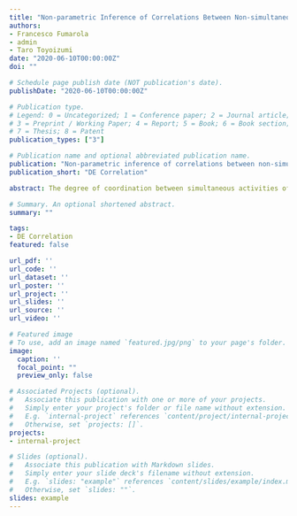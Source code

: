 ```yaml
---
title: "Non-parametric Inference of Correlations Between Non-simultaneous Neural Data"
authors:
- Francesco Fumarola
- admin
- Taro Toyoizumi
date: "2020-06-10T00:00:00Z"
doi: ""

# Schedule page publish date (NOT publication's date).
publishDate: "2020-06-10T00:00:00Z"

# Publication type.
# Legend: 0 = Uncategorized; 1 = Conference paper; 2 = Journal article;
# 3 = Preprint / Working Paper; 4 = Report; 5 = Book; 6 = Book section;
# 7 = Thesis; 8 = Patent
publication_types: ["3"]

# Publication name and optional abbreviated publication name.
publication: "Non-parametric inference of correlations between non-simultaneous neural data"
publication_short: "DE Correlation"

abstract: The degree of coordination between simultaneous activities of two different nodes is a fundamental property of network dynamics and, by definition, it must be computed on data from two network nodes that have been observed simultaneously. In neuroscience, however, simultaneous measurements of the dynamical variables of interest are often not available. Here we consider the scenario where a direct estimate of correlations is therefore not possible. Nonetheless, we show that correlations between the activity of two cells can be reliably estimated using information from a cue cell simultaneously observed with both. We discuss how delay-embedding principles can be used to solve the problem, we test the proposed technique on pseudo-data from chaotic models, we then apply it to a sizeable archival dataset, and we show that the proposed method reliably outperforms naive linear approaches. Previously proposed techniques to face the same problem demand the availability of a large population of simultaneously measured channels or make assumptions about the generative process of the data. By contrast, we show that our method requires information from a single cue channel and makes minimal assumptions about the underlying dynamics. Besides, we provide guidelines to make suitable choices for the cue cell out of the observed set. Besides introducing a novel tool for data analysis, our results provide corroboration on the relevance of attractor reconstruction to neural data.

# Summary. An optional shortened abstract.
summary: ""

tags:
- DE Correlation
featured: false

url_pdf: ''
url_code: ''
url_dataset: ''
url_poster: ''
url_project: ''
url_slides: ''
url_source: ''
url_video: ''

# Featured image
# To use, add an image named `featured.jpg/png` to your page's folder. 
image:
  caption: ''
  focal_point: ""
  preview_only: false

# Associated Projects (optional).
#   Associate this publication with one or more of your projects.
#   Simply enter your project's folder or file name without extension.
#   E.g. `internal-project` references `content/project/internal-project/index.md`.
#   Otherwise, set `projects: []`.
projects:
- internal-project

# Slides (optional).
#   Associate this publication with Markdown slides.
#   Simply enter your slide deck's filename without extension.
#   E.g. `slides: "example"` references `content/slides/example/index.md`.
#   Otherwise, set `slides: ""`.
slides: example
---
```

